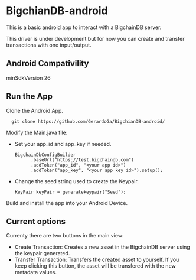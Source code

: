# BigchianDB-android

This is a basic android app to interact with a BigchainDB server. 

This driver is under development but for now you can create and transfer transactions with one input/output.

## Android Compativility
minSdkVersion 26

## Run the App
Clone the Android App.

      git clone https://github.com/GerardoGa/BigchianDB-android/

Modify the Main.java file:
* Set your app_id and app_key if needed.

      BigchainDbConfigBuilder
            .baseUrl("https://test.bigchaindb.com")
            .addToken("app_id", "<your app id>")
            .addToken("app_key", "<your app key id>").setup();
* Change the seed string used to create the Keypair.

      KeyPair keyPair = generatekeypair("Seed"); 

Build and install the app into your Android Device.

## Current options

Currenty there are two buttons in the main view:
* Create Transaction: Creates a new asset in the BigchainDB server using the keypair generated.
* Transfer Transaction: Transfers the created asset to yourself. If you keep clicking this button, the asset will be transfered with the new metadata values.


